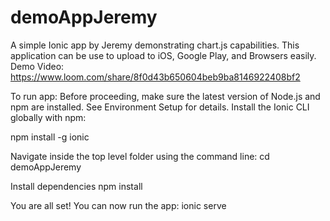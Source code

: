 # demoAppJeremy
A simple Ionic app by Jeremy demonstrating chart.js capabilities. This application can be use to upload to iOS, Google Play, and Browsers easily.
Demo Video: https://www.loom.com/share/8f0d43b650604beb9ba8146922408bf2

To run app:
Before proceeding, make sure the latest version of Node.js and npm are installed. See Environment Setup for details. Install the Ionic CLI globally with npm:

npm install -g ionic

Navigate inside the top level folder using the command line:
cd demoAppJeremy

Install dependencies
npm install

You are all set! You can now run the app:
ionic serve


